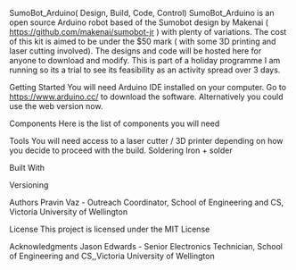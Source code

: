 SumoBot_Arduino( Design, Build, Code, Control)
SumoBot_Arduino is an open source Arduino robot based of the Sumobot design by Makenai ( https://github.com/makenai/sumobot-jr ) with plenty of variations. 
The cost of this kit is aimed to be under the $50 mark ( with some 3D printing and laser cutting involved). The designs and code will be hosted here for anyone to download and modify. This is part of a holiday programme I am running so its a trial to see its feasibility as an activity spread over 3 days. 

Getting Started
You will need Arduino IDE installed on your computer. Go to https://www.arduino.cc/ to download the software. Alternatively you could use the web version now. 

Components
Here is the list of components you will need



Tools
You will need access to a laser cutter / 3D printer depending on how you decide to proceed with the build. 
Soldering Iron + solder


Built With


Versioning


Authors
Pravin Vaz - Outreach Coordinator, School of Engineering and CS, Victoria University of Wellington

License
This project is licensed under the MIT License 

Acknowledgments
Jason Edwards - Senior Electronics Technician, School of Engineering and CS,,Victoria University of Wellington
